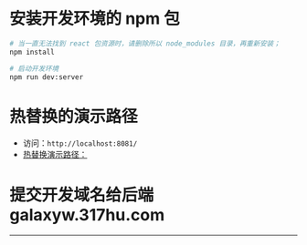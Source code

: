 # 安装开发环境的 npm 包

```bash
# 当一直无法找到 react 包资源时，请删除所以 node_modules 目录，再重新安装；
npm install

# 启动开发环境
npm run dev:server
```
# 热替换的演示路径
- 访问：`http://localhost:8081/`
- [热替换演示路径：](http://localhost:9090/index.html)

# 提交开发域名给后端 galaxyw.317hu.com

***



